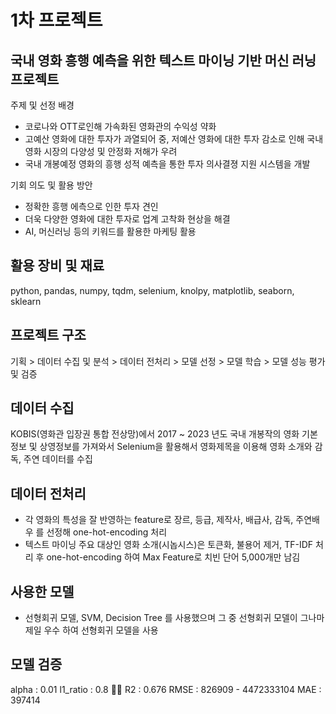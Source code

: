 # 1차 프로젝트

## 국내 영화 흥행 예측을 위한 텍스트 마이닝 기반 머신 러닝 프로젝트

주제 및 선정 배경
- 코로나와 OTT로인해 가속화된 영화관의 수익성 약화
- 고예산 영화에 대한 투자가 과열되어 중, 저예산 영화에 대한 투자 감소로 인해 국내 영화 시장의 다양성 및 안정화 저해가 우려
- 국내 개봉예정 영화의 흥행 성적 예측을 통한 투자 의사결졍 지원 시스템을 개발

기회 의도 및 활용 방안
- 정확한 흥행 에측으로 인한 투자 견인
- 더욱 다양한 영화에 대한 투자로 업계 고착화 현상을 해결
- AI, 머신러닝 등의 키워드를 활용한 마케팅 활용


## 활용 장비 및 재료
python, pandas, numpy, tqdm, selenium, knolpy, matplotlib, seaborn, sklearn

## 프로젝트 구조
기획 > 데이터 수집 및 분석 > 데이터 전처리 > 모델 선정 > 모델 학습 > 모델 성능 평가 및 검증

## 데이터 수집
KOBIS(영화관 입장권 통합 전상망)에서 2017 ~ 2023 년도 국내 개봉작의 영화 기본 정보 및 상영정보를 가져와서
Selenium을 활용해서 영화제목을 이용해 영화 소개와 감독, 주연 데이터를 수집

## 데이터 전처리
- 각 영화의 특성을 잘 반영하는 feature로 장르, 등급, 제작사, 배급사, 감독, 주연배우 를 선정해 one-hot-encoding 처리
- 텍스트 마이닝 주요 대상인 영화 소개(시놉시스)은 토큰화, 불용어 제거, TF-IDF 처리 후 one-hot-encoding 하여 Max Feature로 치빈 단어 5,000개만 남김


## 사용한 모델
- 선형회귀 모델, SVM, Decision Tree 를 사용했으며 그 중 선형회귀 모델이 그나마 제일 우수 하여 선형회귀 모델을 사용

## 모델 검증
alpha : 0.01
l1_ratio : 0.8
􀢿􀗞
R2 : 0.676
RMSE : 826909 -
4472333104
MAE : 397414

